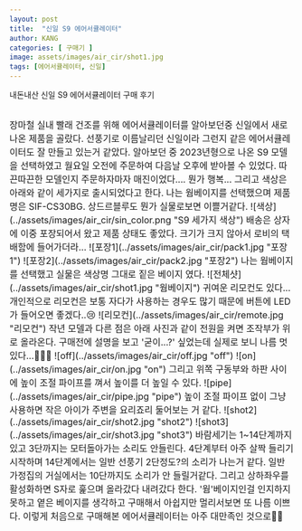 ```yaml
---
layout: post
title:  "신일 S9 에어서큘레이터"
author: KANG
categories: [ 구매기 ]
image: assets/images/air_cir/shot1.jpg
tags: [에어서큘레이터, 신일]
---
```


내돈내산 신일 S9 에어서큘레이터 구매 후기 

<br>  

<span style="font-size:12pt"> 
장마철 실내 빨래 건조를 위해 에어서큘레이터를 알아보던중 신일에서 새로 나온 제품을 골랐다.  
선풍기로 이름날리던 신일이라 그런지 같은 에어서큘레이터도 잘 만들고 있는거 같았다.  
알아보던 중 2023년형으로 나온 S9 모델을 선택하였고 월요일 오전에 주문하여 다음날 오후에 받아볼 수 있었다.  
따끈따끈한 모델인지 주문하자마자 매진이었다.... 뭔가 행복... 
그리고 색상은 아래와 같이 세가지로 출시되었다고 한다.  
나는 웜베이지를 선택했으며 제품명은 SIF-CS30BG.  
상드르블루도 뭔가 실물로보면 이쁠거같다.
![색상](../assets/images/air_cir/sin_color.png "S9 세가지 색상")  
</span>
<span style="font-size:12pt"> 
배송은 상자에 이중 포장되어서 왔고 제품 상태도 좋았다.  
크기가 크지 않아서 로비의 택배함에 들어가더라...  
![포장1](../assets/images/air_cir/pack1.jpg "포장1")  
![포장2](../assets/images/air_cir/pack2.jpg "포장2")  
</span>
<span style="font-size:12pt"> 
나는 웜베이지를 선택했고 실물은 색상명 그대로 짙은 베이지 였다.  
![전체샷](../assets/images/air_cir/shot1.jpg "웜베이지")  
귀여운 리모컨도 있다... 개인적으로 리모컨은 보통 자다가 사용하는 경우도 많기 때문에  
버튼에 LED가 들어오면 좋겠다..😢   
![리모컨](../assets/images/air_cir/remote.jpg "리모컨")  
작년 모델과 다른 점은 아래 사진과 같이 전원을 켜면 조작부가 위로 올라온다.  
구매전에 설명을 보고 '굳이...?' 싶었는데 실제로 보니 나름 멋있다...🫢🫢🫢  
![off](../assets/images/air_cir/off.jpg "off")  
![on](../assets/images/air_cir/on.jpg "on")  
그리고 위쪽 구동부와 하판 사이에 높이 조절 파이프를 껴서 높이를 더 높일 수 있다.  
![pipe](../assets/images/air_cir/pipe.jpg "pipe")  
</span>
<span style="font-size:12pt"> 
높이 조절 파이프 없이 그냥 사용하면 작은 아이가 주변을 요리죠리 둘어보는 거 같다.  
![shot2](../assets/images/air_cir/shot2.jpg "shot2")  
![shot3](../assets/images/air_cir/shot3.jpg "shot3")  
</span>
<span style="font-size:12pt"> 
바람세기는 1~14단계까지 있고 3단까지는 모터돌아가는 소리도 안들린다.  
4단계부터 아주 살짝 들리기 시작하며 14단계에서는 일반 선풍기 2단정도?의 소리가 나는거 같다.  
일반 가정집의 거실에서는 10단까지도 소리가 안 들릴거같다.  
그리고 상하좌우를 활성화하면 S자로 훑으며 올라갔다 내려갔다 한다.  
'웜'베이지인걸 인지하지 못하고 옅은 베이지를 생각하고 구매해서 아쉽지만 멀리서보면 또 나름 이쁘다.  
이렇게 처음으로 구매해본 에어서큘레이터는 아주 대만족인 것으로💃🕺
</span>
  
